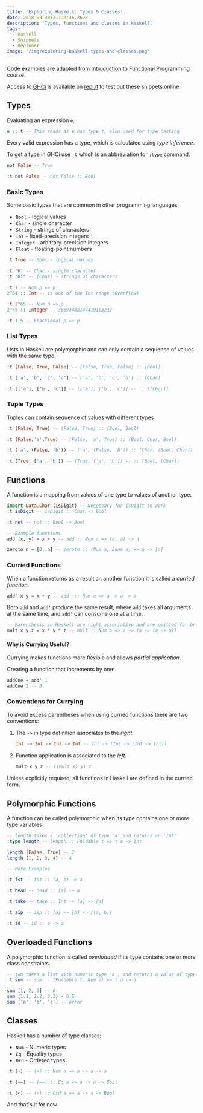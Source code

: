 ```yaml
---
title: 'Exploring Haskell: Types & Classes'
date: 2018-08-30T21:28:36.362Z
description: 'Types, functions and classes in Haskell.'
tags:
  - Haskell
  - Snippets
  - Beginner
image: '/img/exploring-haskell-types-and-classes.png'
---
```


Code examples are adapted from [Introduction to Functional Programming](https://www.edx.org/course/introduction-functional-programming-delftx-fp101x-0) course.

Access to [GHCi](https://downloads.haskell.org/~ghc/latest/docs/html/users_guide/ghci.html) is available on [repl.it](https://repl.it/) to test out these snippets online.

## Types

Evaluating an expression `e`.

```haskell
e :: t -- This reads as e has type t, also used for type casting
```

Every valid expression has a type, which is calculated using _type inference_.

To get a type in GHCi use `:t` which is an abbreviation for `:type` command.

```haskell
not False -- True

:t not False -- not False :: Bool
```

### Basic Types

Some basic types that are common in other programming languages:

- `Bool` - logical values
- `Char` - single character
- `String` - strings of characters
- `Int` - fixed-precision integers
- `Integer` - arbitrary-precision integers
- `Float` - floating-point numbers

```haskell
:t True -- Bool - logical values

:t 'H' -- Char - single character
:t "Hi" -- [Char] - strings of characters

:t 1 -- Num p => p
2^64 :: Int -- is out of the Int range (Overflow)

:t 2^65 -- Num p => p
2^65 :: Integer -- 36893488147419103232

:t 1.5 -- Fractional p => p
```

### List Types

Lists in Haskell are polymorphic and can only contain a sequence of values with the same type.

```haskell
:t [False, True, False] -- [False, True, False] :: [Bool]

:t ['a', 'b', 'c', 'd'] -- ['a', 'b', 'c', 'd'] :: [Char]

:t [['a'], ['b', 'c']] -- [['a'], ['b', 'c']] -- :: [[Char]]
```

### Tuple Types

Tuples can contain sequence of values with different types

```haskell
:t (False, True) -- (False, True) :: (Bool, Bool)

:t (False,'a',True) -- (False, 'a', True) :: (Bool, Char, Bool)

:t ('a', (False, 'b')) -- ('a', (False, 'b')) :: (Char, (Bool, Char))

:t (True, ['a', 'b']) -- (True, ['a', 'b']) -- :: (Bool, [Char])
```

## Functions

A function is a mapping from values of one type to values of another type:

```haskell
import Data.Char (isDigit) -- Necessary for isDigit to work
:t isDigit -- isDigit :: Char -> Bool

:t not -- not :: Bool -> Bool

-- Example functions
add (x, y) = x + y -- add :: Num a => (a, a) -> a

zeroto n = [0..n] -- zeroto :: (Num a, Enum a) => a -> [a]
```

### Curried Functions

When a function returns as a result an another function it is called a _curried function_.

```haskell
add' x y = x + y -- add' :: Num a => a -> a -> a
```

Both `add` and `add'` produce the same result, where `add` takes all arguments at the same time, and `add'` can consume one at a time.

```haskell
-- Parenthesis in Haskell are right associative and are omitted for brevity.
mult x y z = x * y * z -- mult :: Num a => a -> (a -> (a -> a))
```

#### Why is Currying Useful?

Currying makes functions more flexible and allows _partial application_.

Creating a function that increments by one:

```haskell
addOne = add' 1
addOne 2 -- 3
```

### Conventions for Currying

To avoid excess parentheses when using curried functions there are two conventions:

1. The `->` in type definition associates to the _right_.

   ```haskell
   Int -> Int -> Int -> Int -- Int -> (Int -> (Int -> Int))
   ```

2. Function application is associated to the _left_.

   ```haskell
   mult x y z -- ((mult x) y) z
   ```

Unless explicitly required, all functions in Haskell are defined in the curried form.

## Polymorphic Functions

A function can be called polymorphic when its type contains one or more type variables

```haskell
-- length takes a 'collection' of type 'a' and returns an 'Int'
:type length -- length :: Foldable t => t a -> Int

length [False, True] -- 2
length [1, 2, 3, 4] -- 4

-- More Examples

:t fst -- fst :: (a, b) -> a

:t head -- head :: [a] -> a

:t take -- take :: Int -> [a] -> [a]

:t zip -- zip :: [a] -> [b] -> [(a, b)]

:t id -- id :: a -> a
```

## Overloaded Functions

A polymorphic function is called _overloaded_ if its type contains one or more class constraints.

```haskell
-- sum takes a list with numeric type 'a', and returns a value of type 'a'.
:t sum -- sum :: (Foldable t, Num a) => t a -> a

sum [1, 2, 3] -- 6
sum [1.1, 2.2, 3.3] - 6.6
sum ['a', 'b', 'c'] -- error
```

## Classes

Haskell has a number of type classes:

- `Num` - Numeric types
- `Eq` - Equality types
- `Ord` - Ordered types

```haskell
:t (+) -- (+) :: Num a => a -> a -> a

:t (==) -- (==) :: Eq a => a -> a -> Bool

:t (<) -- (<) :: Ord a => a -> a -> Bool
```

And that's it for now.
